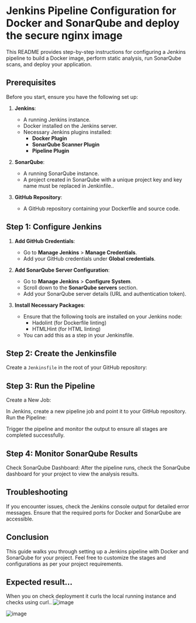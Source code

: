 # Jenkins Pipeline Configuration for Docker and SonarQube and deploy the secure nginx image

This README provides step-by-step instructions for configuring a Jenkins pipeline to build a Docker image, perform static analysis, run SonarQube scans, and deploy your application. 

## Prerequisites

Before you start, ensure you have the following set up:

1. **Jenkins**:
   - A running Jenkins instance.
   - Docker installed on the Jenkins server.
   - Necessary Jenkins plugins installed:
     - **Docker Plugin**
     - **SonarQube Scanner Plugin**
     - **Pipeline Plugin**

2. **SonarQube**:
   - A running SonarQube instance.
   - A project created in SonarQube with a unique project key and key name must be replaced in Jenkinfile..

3. **GitHub Repository**:
   - A GitHub repository containing your Dockerfile and source code.

## Step 1: Configure Jenkins

1. **Add GitHub Credentials**:
   - Go to **Manage Jenkins** > **Manage Credentials**.
   - Add your GitHub credentials under **Global credentials**.

2. **Add SonarQube Server Configuration**:
   - Go to **Manage Jenkins** > **Configure System**.
   - Scroll down to the **SonarQube servers** section.
   - Add your SonarQube server details (URL and authentication token).

3. **Install Necessary Packages**:
   - Ensure that the following tools are installed on your Jenkins node:
     - Hadolint (for Dockerfile linting)
     - HTMLHint (for HTML linting)
   - You can add this as a step in your Jenkinsfile.

## Step 2: Create the Jenkinsfile

Create a `Jenkinsfile` in the root of your GitHub repository:

## Step 3: Run the Pipeline
Create a New Job:

In Jenkins, create a new pipeline job and point it to your GitHub repository.
Run the Pipeline:

Trigger the pipeline and monitor the output to ensure all stages are completed successfully.

## Step 4: Monitor SonarQube Results
Check SonarQube Dashboard:
After the pipeline runs, check the SonarQube dashboard for your project to view the analysis results.

## Troubleshooting
If you encounter issues, check the Jenkins console output for detailed error messages.
Ensure that the required ports for Docker and SonarQube are accessible.

## Conclusion
This guide walks you through setting up a Jenkins pipeline with Docker and SonarQube for your project. Feel free to customize the stages and configurations as per your project requirements.

## Expected result...
When you on check deployment it curls the local running instance and checks using curl..
![image](https://github.com/user-attachments/assets/17a9a011-2f14-4967-90da-2dbc54e25932)

![image](https://github.com/user-attachments/assets/599759b5-e977-4924-ab3a-e9ec780b76ac)

